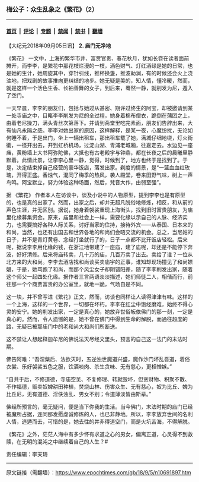 ### 梅公子：众生乱象之《繁花》（2）

---

#### [首页](../../../..?n10691897) &nbsp;|&nbsp; [评论](../../../../../epoch-comment?n10691897) &nbsp;|&nbsp; [专题](../../../../../epoch-special?n10691897) &nbsp;|&nbsp; [禁闻](../../../../../epoch-news?n10691897) &nbsp;|&nbsp; [禁书](../../../../../books?n10691897) &nbsp;|&nbsp; [翻墙](https://github.com/gfw-breaker/nogfw/blob/master/README.md?n10691897)


<div class="post_content" id="artbody" itemprop="articleBody">
 <!-- article content begin -->
 <p>
  【大纪元2018年09月05日讯】
  <strong>
   2. 庙门无净地
  </strong>
 </p>
 <p>
  <ok href="https://www.epochtimes.com/gb/tag/%E3%80%8A%E7%B9%81%E8%8A%B1%E3%80%8B.html">
   《繁花》
  </ok>
  一文中，上海的繁华市井、富贾官贵、春花秋月，犹如长卷在读者面前摊开，而李李，是繁花中那花枝烂漫的一枝，酒色财气、灯红酒绿是她的日常，也是她的生计，她周旋其中，穿针引线，推杯换盏，推波助澜，有的时候还会火上浇油地，把戏剧的故事推向更纠结的地步。她无疑是美的，知人情，懂冷暖，然而，就是这样一个活色生香、长袖善舞的女子，到后来，蓦然一静，就削发为尼，遁入了空门。
 </p>
 <p>
  一天早晨，李李的朋友们，包括与她过从甚密、期许过终生的阿宝，却被邀请到某一处寺庙之中，目睹李李削发为尼的全过程，她身着棉布僧衣，跪倒在蒲团之上，由着老尼操刀，满头青丝次第落下。并请到斋堂里吃完素面，朋友们告辞出来，大有仙凡永隔之感。李李对她出家的原因，这样解释，是某一夜，心魔纷扰，无论如何睡不着，于是出门，坐上一辆出租车，那出租车载了她，满城仔细地绕，灯火街衢，一径开出去，开到虹桥机场，过淀山湖、青浦老城厢，往嘉定去。水边见一座庙，黄粉墙上大书阿弥陀佛，大抵也有古老殿宇与钟鼎，都在长夜之后的晨曦里静默着。此情此景，让李李心里一静，觉得，时候到了，地方也终于是找到了。于是，决定结束掉自己经营的豪华饭店，落发出家。剃度的情景，是“一篮血血红玫瑰，开得正盛。香烛气，混同了梅季的热风，袭人殿堂，卷来田野气味，树上一声鸟鸣。阿宝默立，努力体验这种场面，然后，梵音大作，由弱至强”。
 </p>
 <p>
  据
  <ok href="https://www.epochtimes.com/gb/tag/%E3%80%8A%E7%B9%81%E8%8A%B1%E3%80%8B.html">
   《繁花》
  </ok>
  作者本人在访谈中，谈及小说中的人物原型，提到李李也是有原型的，也是真的出家了。然而，出家之后，却并无超凡脱俗地修炼，相反，和从前的声色生涯，并无区别。据说，她身着袈裟重现上海街头，找到旧时富贵朋友，为庙里化缘募集资金。原来，庙里和社会上一样，需要化缘以示自己的人脉、经济实力，也需要搞好各种人际关系，讨好当家的住持，接待外宾——从泰国、日本来的和尚，当然，也还有出国去和世界各地的和尚们会晤交流的机会。总之，当尼姑的日子，并不是青灯黄卷、念经打坐就行了的，日子一点都不比开饭店轻松。后来呢，据说李李用化缘的钱，在浙江地带建了一座庙，建了庙呢，却还是不能停下奔波，好好清修。后来将庙转卖，几十万的庙，几百万卖了出去。卖给了谁？一位从北方来的大和尚。李李去酒店找和尚谈买卖庙宇的正事，谁知却现场撞见了和尚嫖娼，于是，她骂跑了和尚，而那个风尘女子却阴错阳差，随了李李削发出家，随着这个师父一起四处化缘。据作者三言两语淡淡描述，她们师徒二人，相偕而行，前往那一个个商贾富贵的办公室里，就地一跪，气场自是不同。
 </p>
 <p>
  这一块，并不曾写进《繁花》正文，然而，访谈也同样让人读得津津有味。这样的一个上海，这样的一个世界，一切都在坏朽。李李在红尘中饱经磨难，始终不得心灵的安宁。她的削发出家，一定是真心的，她放弃世俗皈依佛门的那一刻，一定是真心的。然而，令人遗憾的是，她不曾在佛门中得到生命的解脱，而通往超度的路，无疑已被那庙门中的老和尚大和尚们所断送。
 </p>
 <p>
  这不禁让人想起释迦牟尼的佛说法灭尽经文里头，预言的自己这一法门的末法时期。
 </p>
 <p>
  佛告阿难：“吾涅槃后、法欲灭时，五逆浊世魔道兴盛，魔作沙门坏乱吾道，着俗衣裳、乐好袈裟五色之服，饮酒啖肉、杀生贪味、无有慈心，更相憎嫉。”
 </p>
 <p>
  “自共于后，不修道德，寺庙空芜、不复修理、转就毁坏，但贪财物、积聚不散、不作福德，贩卖奴婢耕田种植，焚烧山林、伤害众生、无有慈心，奴为比丘、婢为比丘尼，无有道德、淫佚浊乱、男女不别；令道薄淡皆由斯辈。”
 </p>
 <p>
  佛经所预言的，毫无疑问，便是当下你我的生活。当今佛门，末法时期的庙门已经被魔所占据，连同那发愿虔诚修炼的人，也已非静地。所以，李李放弃世间的名利人情，逃遁而去，可惜的是，她去往的并非得道空门，而是火坑苦海，不得解脱。
 </p>
 <p>
  《繁花》之外，茫茫人海中有多少怀有求道之心的男女，偏离正道，心灵得不到救赎，在无明的混沌之中继续着自己的人生？#
 </p>
 <p>
  责任编辑：李天琦
 </p>
 <!-- article content end -->
 <div id="below_article_ad">
 </div>
</div>


---

原文链接（需翻墙）：https://www.epochtimes.com/gb/18/9/5/n10691897.htm